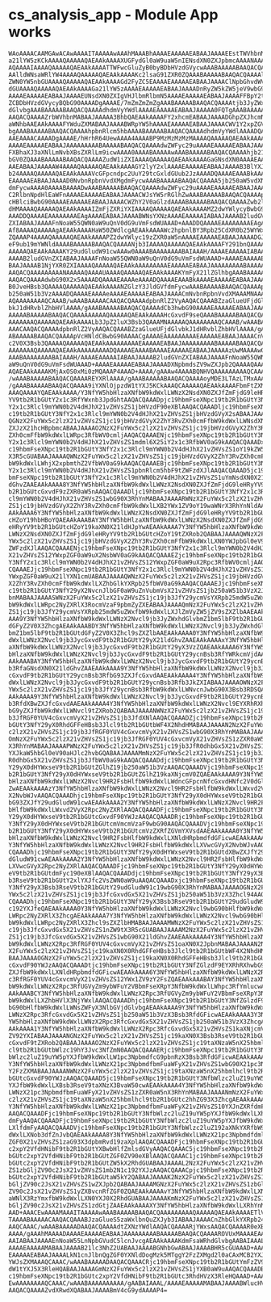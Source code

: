 # cs_analysis_app - Module App works

    WAoAAAACAAMGAwACAwAAAAITAAAAAwAAAhMAAABhAAAAEAAAAAEABAAJAAAAEEstTWVhbnM6
    a21lYW5zKCkAAAAQAAAAAQAEAAkAAAAXUGFydGl0aW9uaW5nIENsdXN0ZXJpbmcAAAANAAAA
    AQAAAAIAAAAQAAAAAQAEAAkAAAATTWFwcGluZyB0byBDbHVzdGVycwAAABAAAAABAAQACQAA
    AAlldWNsaWRlYW4AAAAQAAAAAQAEAAkAAAAKc2lsaG91ZXR0ZQAAABAAAAABAAQACQAAAAly
    ZWN0YW5nbGUAAAAQAAAAAQAEAAkAAAAGd2FyZC5EAAAAEAAAAAEABAAJAAAAClNpbGhvdWV0
    dGUAAAAQAAAAAQAEAAkAAAAGa21lYW5zAAAAEAAAAAEABAAJAAAADnRyZW5kZW5jeV9wbG90
    AAAAEAAAAAEABAAJAAAAEUNsdXN0ZXIgVHJlbmRlbmN5AAAAEAAAAAEABAAJAAAAFFBpY2tl
    ZCBDbHVzdGVycyBQbG90AAAADgAAAAE/7mZmZmZmZgAAABAAAAABAAQACQAAAAtjb3JyZWxh
    dGlvbgAAABAAAAABAAQACQAAAAdhdmVyYWdlAAAAEAAAAAEABAAJAAAAA0FQTgAAABAAAAAG
    AAQACQAAAAZrbWVhbnMABAAJAAAAA3BhbQAEAAkAAAAFY2xhcmEABAAJAAAADGhpZXJhcmNo
    aWNhbAAEAAkAAAAFYWduZXMABAAJAAAABWRpYW5hAAAAEAAAAAEABAAJAAAACWV1Y2xpZGVh
    bgAAABAAAAABAAQACQAAAAhpbnRlcm5hbAAAABAAAAABAAQACQAAAAdhdmVyYWdlAAAADQAA
    AAEAAAACAAAADgAAAAE/hHrhR64UewAAAA4AAAABP9MzMzMzMzMAAAAQAAAAAQAEAAkAAAAA
    AAAAEAAAAAEABAAJAAAAAAAAABAAAAABAAQACQAAAAdwZWFyc29uAAAAEAAAAAEABAAJAAAA
    FXBhaXJ3aXNlLmNvbXBsZXRlLm9icwAAAA0AAAABAAAAAwAAABAAAAABAAQACQAAAAhjb21w
    bGV0ZQAAABAAAAABAAQACQAAAAZudW1iZXIAAAAQAAAAAQAEAAkAAAAGaGNsdXN0AAAAEAAA
    AAEABAAJAAAAAW4AAAAQAAAAAQAEAAkAAAAGY2lyY2xlAAAAEAAAAAEABAAJAAAAB3BlYXJz
    b24AAAAQAAAAAQAEAAkAAAAVcGFpcndpc2UuY29tcGxldGUub2JzAAAADQAAAAEAAABkAAAA
    EAAAAAEABAAJAAAAD0NvbnRpbnVvdXMgdmFycwAAABAAAAABAAQACQAAAA5jb250aW5vdXNf
    dmFycwAAAA0AAAABAAAADwAAABAAAAABAAQACQAAAAdwZWFyc29uAAAAEAAAAAEABAAJAAAA
    C2RlbnNpdHlEaWFnAAAAEAAAAAEABAAJAAAACWJsYW5rRGlhZwAAABAAAAABAAQACQAAAApV
    cHBlciBwbG90AAAAEAAAAAEABAAJAAAACWZhY2V0aGlzdAAAABAAAAABAAQACQAAAAZwb2lu
    dHMAAAAQAAAAAQAEAAkAAAAIZmFjZXRiYXIAAAAQAAAAAQAEAAkAAAAMZ2dwYWlycyBwbG90
    AAADDQAAAAEAAAAAAAAEAgAAAAEABAAJAAAABWNsYXNzAAAAEAAAAAIABAAJAAAAB2ludGVn
    ZXIABAAJAAAAFnNoaW55QWN0aW9uQnV0dG9uVmFsdWUAAAD+AAADDQAAAAEAAAAAAAAEAgAA
    Af8AAAAQAAAAAgAEAAkAAAAHaW50ZWdlcgAEAAkAAAAWc2hpbnlBY3Rpb25CdXR0b25WYWx1
    ZQAAAP4AAAAQAAAAAQAEAAkAAAAPZ2dwYWlyc19zZXR0aW5nAAAAEAAAAAEABAAJAAAADGJv
    eF9ub19mYWNldAAAABAAAAABAAQACQAAAANjb3IAAAAQAAAAAQAEAAkAAAAFY291bnQAAAAQ
    AAAAAQAEAAkAAAAKY29udGludW91cwAAAw0AAAABAAAAAAAABAIAAAH/AAAAEAAAAAIABAAJ
    AAAAB2ludGVnZXIABAAJAAAAFnNoaW55QWN0aW9uQnV0dG9uVmFsdWUAAAD+AAAAEAAAAAEA
    BAAJAAAAB1NjYXR0ZXIAAAAQAAAAAQAEAAkAAAAAAAAAEAAAAAEABAAJAAAAAAAAABAAAAAB
    AAQACQAAAAAAAAANAAAAAQAAAAUAAAAQAAAAAQAEAAkAAAAKYmFyX21lZGlhbgAAABAAAAAB
    AAQACQAAAAdwbG90X2x5AAAADQAAAAEAAAAeAAAADQAAAAEAAABkAAAAEAAAAAEABAAJAAAA
    B0JveHBsb3QAAAAQAAAAAQAEAAkAAAANZGlzY3JldGVfdmFycwAAABAAAAABAAQACQAAAApj
    b250aW51b3VzAAAADQAAAAEAAAAeAAAAEAAAAAEABAAJAAAACmNvbnRpbnVvdXMAAAMNAAAA
    AQAAAAAAAAQCAAAB/wAAABAAAAACAAQACQAAAAdpbnRlZ2VyAAQACQAAABZzaGlueUFjdGlv
    bkJ1dHRvblZhbHVlAAAA/gAAABAAAAABAAQACQAAAAdCb3hwbG90AAAAEAAAAAEABAAJAAAA
    AAAAABAAAAABAAQACQAAAAAAAAAQAAAAAQAEAAkAAAAHcGxvdF9seQAAABAAAAABAAQACQAA
    AAAAAAAQAAAAAQAEAAkAAAALb3JpZ2luX3Bsb3QAAAMNAAAAAQAAAAAAAAQCAAAB/wAAABAA
    AAACAAQACQAAAAdpbnRlZ2VyAAQACQAAABZzaGlueUFjdGlvbkJ1dHRvblZhbHVlAAAA/gAA
    ABAAAAABAAQACQAAAApVcHNldCBwbG90AAAACgAAAAEAAAAAAAAAEAAAAAEABAAJAAAACnVw
    c2V0X3Bsb3QAAAAQAAAAAQAEAAkAAAAAAAAAEAAAAAEABAAJAAAAAAAAABAAAAABAAQACQAA
    AAAAAAAQAAAAAQAEAAkAAAAAAAAADQAAAAEAAAABAAAAEAAAAAEABAAJAAAAAzUwMAAAAw0A
    AAABAAAAAAAABAIAAAH/AAAAEAAAAAIABAAJAAAAB2ludGVnZXIABAAJAAAAFnNoaW55QWN0
    aW9uQnV0dG9uVmFsdWUAAAD+AAAAEAAAAAEABAAJAAAADXNpbmdsZV9wZXJpb2QAAAAQAAAA
    AQAEAAkAAAAKMjAxOS0xMi0zMQAAAP4AAAD+AAAA/gAAAw4AAAABQNHVQAAAAAAAAAQCAAAB
    /wAAABAAAAABAAQACQAAAAREYXRlAAAA/gAAABAAAAABAAQACQAAAAoyMDE3LTAzLTMxAAAA
    /gAAABAAAAABAAQACQAAAA9iYXNlOjpzdW1tYXJ5KCkAAAQCAAAAAQAEAAkAAAAFbmFtZXMA
    AAAQAAAAYQAEAAkAAAA/Y3NfYW5hbHlzaXNfbW9kdWxlLWNzX2NsdXN0ZXJfZmFjdG9leHRy
    YV9tb2R1bGUtY2x1c3RfYWxnb3JpdGhtAAQACQAAADpjc19hbmFseXNpc19tb2R1bGUtY3Nf
    Y2x1c3Rlcl9mYWN0b2V4dHJhX21vZHVsZS1jbHVzdF90eXBlAAQACQAAADljc19hbmFseXNp
    c19tb2R1bGUtY3NfY2x1c3Rlcl9mYWN0b2V4dHJhX21vZHVsZS1jbHVzdGVyX2sABAAJAAAA
    QGNzX2FuYWx5c2lzX21vZHVsZS1jc19jbHVzdGVyX2ZhY3RvZXh0cmFfbW9kdWxlLWNsdXN0
    ZXJzX21hcHBpbmcABAAJAAAAO2NzX2FuYWx5c2lzX21vZHVsZS1jc19jbHVzdGVyX2ZhY3Rv
    ZXh0cmFfbW9kdWxlLWRpc3RfbWV0cmljAAQACQAAAENjc19hbmFseXNpc19tb2R1bGUtY3Nf
    Y2x1c3Rlcl9mYWN0b2V4dHJhX21vZHVsZS1mdml6X25iY2x1c3RfbWV0aG9kAAQACQAAADxj
    c19hbmFseXNpc19tb2R1bGUtY3NfY2x1c3Rlcl9mYWN0b2V4dHJhX21vZHVsZS1oY19kZW5k
    X3R5cGUABAAJAAAAQWNzX2FuYWx5c2lzX21vZHVsZS1jc19jbHVzdGVyX2ZhY3RvZXh0cmFf
    bW9kdWxlLWhjX2xpbmthZ2VfbWV0aG9kAAQACQAAAEBjc19hbmFseXNpc19tb2R1bGUtY3Nf
    Y2x1c3Rlcl9mYWN0b2V4dHJhX21vZHVsZS1pbnRlcm5hbF9tZWFzdXJlAAQACQAAAD5jc19h
    bmFseXNpc19tb2R1bGUtY3NfY2x1c3Rlcl9mYWN0b2V4dHJhX21vZHVsZS1uYmNsdXN0X21l
    dGhvZAAEAAkAAAA8Y3NfYW5hbHlzaXNfbW9kdWxlLWNzX2NsdXN0ZXJfZmFjdG9leHRyYV9t
    b2R1bGUtcGxvdF9zZXR0aW5nAAQACQAAADljc19hbmFseXNpc19tb2R1bGUtY3NfY2x1c3Rl
    cl9mYWN0b2V4dHJhX21vZHVsZS1wbG90X3RhYnMABAAJAAAARWNzX2FuYWx5c2lzX21vZHVs
    ZS1jc19jbHVzdGVyX2ZhY3RvZXh0cmFfbW9kdWxlLXB2YWx1ZV9oY19waWNrX3RhYnNldAAE
    AAkAAAA6Y3NfYW5hbHlzaXNfbW9kdWxlLWNzX2NsdXN0ZXJfZmFjdG9leHRyYV9tb2R1bGUt
    cHZoY19hbHBoYQAEAAkAAABAY3NfYW5hbHlzaXNfbW9kdWxlLWNzX2NsdXN0ZXJfZmFjdG9l
    eHRyYV9tb2R1bGUtcHZoY19kaXN0X21ldHJpYwAEAAkAAAA7Y3NfYW5hbHlzaXNfbW9kdWxl
    LWNzX2NsdXN0ZXJfZmFjdG9leHRyYV9tb2R1bGUtcHZoY19tZXRob2QABAAJAAAAQWNzX2Fu
    YWx5c2lzX21vZHVsZS1jc19jbHVzdGVyX2ZhY3RvZXh0cmFfbW9kdWxlLXN0YWJpbGl0eV9t
    ZWFzdXJlAAQACQAAAENjc19hbmFseXNpc19tb2R1bGUtY3NfY2x1c3Rlcl9mYWN0b2V4dHJh
    X21vZHVsZS12YWxpZGF0aW9uX2NsbWV0aG9kAAQACQAAAEZjc19hbmFseXNpc19tb2R1bGUt
    Y3NfY2x1c3Rlcl9mYWN0b2V4dHJhX21vZHVsZS12YWxpZGF0aW9uX2Rpc3RfbWV0cmljAAQA
    CQAAAEJjc19hbmFseXNpc19tb2R1bGUtY3NfY2x1c3Rlcl9mYWN0b2V4dHJhX21vZHVsZS12
    YWxpZGF0aW9uX21lYXN1cmUABAAJAAAAQWNzX2FuYWx5c2lzX21vZHVsZS1jc19jbHVzdGVy
    X2ZhY3RvZXh0cmFfbW9kdWxlLXZhbGlkYXRpb25fbWV0aG9kAAQACQAAAEJjc19hbmFseXNp
    c19tb2R1bGUtY3NfY29yX2NvcnJlbGF0aW9uZnVubmVsX21vZHVsZS1jb250aW51b3VzX2Jp
    bnMABAAJAAAASWNzX2FuYWx5c2lzX21vZHVsZS1jc19jb3JfY29ycmVsYXRpb25mdW5uZWxf
    bW9kdWxlLWRpc2NyZXRlX3RocmVzaF9pbmZyZXEABAAJAAAAQmNzX2FuYWx5c2lzX21vZHVs
    ZS1jc19jb3JfY29ycmVsYXRpb25mdW5uZWxfbW9kdWxlLXJlZmVyZW5jZV9sZXZlbAAEAAkA
    AAA9Y3NfYW5hbHlzaXNfbW9kdWxlLWNzX2Nvcl9jb3JyZWxhdGlvbmZ1bm5lbF9tb2R1bGUt
    dGFyZ2V0X3ZhcgAEAAkAAABDY3NfYW5hbHlzaXNfbW9kdWxlLWNzX2Nvcl9jb3JyZWxhdGlv
    bmZ1bm5lbF9tb2R1bGUtdGFyZ2V0X3Zhcl9sZXZlbAAEAAkAAAA0Y3NfYW5hbHlzaXNfbW9k
    dWxlLWNzX2Nvcl9jb3JycGxvdF9tb2R1bGUtY29yX21ldGhvZAAEAAkAAAAxY3NfYW5hbHlz
    aXNfbW9kdWxlLWNzX2Nvcl9jb3JycGxvdF9tb2R1bGUtY29yX3VzZQAEAAkAAAA6Y3NfYW5h
    bHlzaXNfbW9kdWxlLWNzX2Nvcl9jb3JycGxvdF9tb2R1bGUtY29ycnBsb3RfYWRkcmVjdAAE
    AAkAAABAY3NfYW5hbHlzaXNfbW9kdWxlLWNzX2Nvcl9jb3JycGxvdF9tb2R1bGUtY29ycnBs
    b3RfaGNsdXN0X21ldGhvZAAEAAkAAAA9Y3NfYW5hbHlzaXNfbW9kdWxlLWNzX2Nvcl9jb3Jy
    cGxvdF9tb2R1bGUtY29ycnBsb3RfbG93ZXJfcGxvdAAEAAkAAAA4Y3NfYW5hbHlzaXNfbW9k
    dWxlLWNzX2Nvcl9jb3JycGxvdF9tb2R1bGUtY29ycnBsb3Rfb3JkZXIABAAJAAAAOWNzX2Fu
    YWx5c2lzX21vZHVsZS1jc19jb3JfY29ycnBsb3RfbW9kdWxlLWNvcnJwbG90X3Bsb3RDSQAE
    AAkAAAA9Y3NfYW5hbHlzaXNfbW9kdWxlLWNzX2Nvcl9jb3JycGxvdF9tb2R1bGUtY29ycnBs
    b3RfdXBwZXJfcGxvdAAEAAkAAAA4Y3NfYW5hbHlzaXNfbW9kdWxlLWNzX2Nvcl9EYXRhRXhw
    bG9yZXJfbW9kdWxlLWNvcl9tZXRob2QABAAJAAAANWNzX2FuYWx5c2lzX21vZHVsZS1jc19j
    b3JfRGF0YUV4cGxvcmVyX21vZHVsZS1jb3JfdXNlAAQACQAAADZjc19hbmFseXNpc19tb2R1
    bGUtY3NfY29yX0RhdGFFeHBsb3Jlcl9tb2R1bGUtbWF4X2NhdHMABAAJAAAAN2NzX2FuYWx5
    c2lzX21vZHVsZS1jc19jb3JfRGF0YUV4cGxvcmVyX21vZHVsZS1wbG90X3RhYnMABAAJAAAA
    OmNzX2FuYWx5c2lzX21vZHVsZS1jc19jb3JfRGF0YUV4cGxvcmVyX21vZHVsZS1zZXR0aW5n
    X3RhYnMABAAJAAAAPWNzX2FuYWx5c2lzX21vZHVsZS1jc19jb3JfR0dhbGx5X21vZHVsZS1j
    YXJkaW5hbGl0eV90aHJlc2hvbGQABAAJAAAAMmNzX2FuYWx5c2lzX21vZHVsZS1jc19jb3Jf
    R0dhbGx5X21vZHVsZS1jb3JfbWV0aG9kAAQACQAAADdjc19hbmFseXNpc19tb2R1bGUtY3Nf
    Y29yX0dHYWxseV9tb2R1bGUtZGlhZ19jb250aW51b3VzAAQACQAAADVjc19hbmFseXNpc19t
    b2R1bGUtY3NfY29yX0dHYWxseV9tb2R1bGUtZGlhZ19kaXNjcmV0ZQAEAAkAAAA9Y3NfYW5h
    bHlzaXNfbW9kdWxlLWNzX2Nvcl9HR2FsbHlfbW9kdWxlLWdncGFpcnNfcGxvdHNfc2V0dGlu
    ZwAEAAkAAAAzY3NfYW5hbHlzaXNfbW9kdWxlLWNzX2Nvcl9HR2FsbHlfbW9kdWxlLWxvd2Vy
    X2NvbWJvAAQACQAAADhjc19hbmFseXNpc19tb2R1bGUtY3NfY29yX0dHYWxseV9tb2R1bGUt
    bG93ZXJfY29udGludW91cwAEAAkAAAA2Y3NfYW5hbHlzaXNfbW9kdWxlLWNzX2Nvcl9HR2Fs
    bHlfbW9kdWxlLWxvd2VyX2Rpc2NyZXRlAAQACQAAADFjc19hbmFseXNpc19tb2R1bGUtY3Nf
    Y29yX0dHYWxseV9tb2R1bGUtcGxvdF90YWJzAAQACQAAADRjc19hbmFseXNpc19tb2R1bGUt
    Y3NfY29yX0dHYWxseV9tb2R1bGUtcmVmcmVzaF9wbG90AAQACQAAADVjc19hbmFseXNpc19t
    b2R1bGUtY3NfY29yX0dHYWxseV9tb2R1bGUtcmVzZXRfZGVmYXVsdAAEAAkAAAA0Y3NfYW5h
    bHlzaXNfbW9kdWxlLWNzX2Nvcl9HR2FsbHlfbW9kdWxlLXNldHRpbmdfdGFicwAEAAkAAAAz
    Y3NfYW5hbHlzaXNfbW9kdWxlLWNzX2Nvcl9HR2FsbHlfbW9kdWxlLXVwcGVyX2NvbWJvAAQA
    CQAAADhjc19hbmFseXNpc19tb2R1bGUtY3NfY29yX0dHYWxseV9tb2R1bGUtdXBwZXJfY29u
    dGludW91cwAEAAkAAAA2Y3NfYW5hbHlzaXNfbW9kdWxlLWNzX2Nvcl9HR2FsbHlfbW9kdWxl
    LXVwcGVyX2Rpc2NyZXRlAAQACQAAADFjc19hbmFseXNpc19tb2R1bGUtY3NfY29yX0dHYWxs
    eV9tb2R1bGUtdmFyc190eXBlAAQACQAAADdjc19hbmFseXNpc19tb2R1bGUtY3NfY29yX3Bs
    b3RseV9tb2R1bGUtY2xlYXJfc2VsZWN0aW9uAAQACQAAADxjc19hbmFseXNpc19tb2R1bGUt
    Y3NfY29yX3Bsb3RseV9tb2R1bGUtY29udGludW91c19wbG90X3RhYnMABAAJAAAAOGNzX2Fu
    YWx5c2lzX21vZHVsZS1jc19jb3JfcGxvdGx5X21vZHVsZS1jb250aW51b3VzX3Zhcl94AAQA
    CQAAADhjc19hbmFseXNpc19tb2R1bGUtY3NfY29yX3Bsb3RseV9tb2R1bGUtY29udGludW91
    c192YXJfeQAEAAkAAAA0Y3NfYW5hbHlzaXNfbW9kdWxlLWNzX2Nvcl9wbG90bHlfbW9kdWxl
    LWRpc2NyZXRlX3ZhcgAEAAkAAAA7Y3NfYW5hbHlzaXNfbW9kdWxlLWNzX2Nvcl9wbG90bHlf
    bW9kdWxlLWRpc2NyZXRlX3Zhcl9sZXZlbHMABAAJAAAAMWNzX2FuYWx5c2lzX21vZHVsZS1j
    c19jb3JfcGxvdGx5X21vZHVsZS1nZW9tX3R5cGUABAAJAAAAM2NzX2FuYWx5c2lzX21vZHVs
    ZS1jc19jb3JfcGxvdGx5X21vZHVsZS1wbG90X21ldGhvZAAEAAkAAAA4Y3NfYW5hbHlzaXNf
    bW9kdWxlLWNzX2Rpc3RfRGF0YUV4cGxvcmVyX21vZHVsZS1oaXN0X2JpbnMABAAJAAAAN2Nz
    X2FuYWx5c2lzX21vZHVsZS1jc19kaXN0X0RhdGFFeHBsb3Jlcl9tb2R1bGUtbWF4X2NhdHMA
    BAAJAAAAOGNzX2FuYWx5c2lzX21vZHVsZS1jc19kaXN0X0RhdGFFeHBsb3Jlcl9tb2R1bGUt
    cGxvdF90YWJzAAQACQAAADtjc19hbmFseXNpc19tb2R1bGUtY3NfZGlzdF9EYXRhRXhwbG9y
    ZXJfbW9kdWxlLXNldHRpbmdfdGFicwAEAAkAAAA6Y3NfYW5hbHlzaXNfbW9kdWxlLWNzX2Rp
    c3RfRGF0YUV4cGxvcmVyX21vZHVsZS12YWx1ZV9zY2FsZQAEAAkAAABAY3NfYW5hbHlzaXNf
    bW9kdWxlLWNzX2Rpc3RfUGVyZm9ybWFuY2VBbmFseXRpY3NfbW9kdWxlLWhpc3RfYmlucwAE
    AAkAAABCY3NfYW5hbHlzaXNfbW9kdWxlLWNzX2Rpc3RfUGVyZm9ybWFuY2VBbmFseXRpY3Nf
    bW9kdWxlLXZhbHVlX3NjYWxlAAQACQAAADhjc19hbmFseXNpc19tb2R1bGUtY3NfZGlzdF9w
    bG90bHlfbW9kdWxlLWNsZWFyX3NlbGVjdGlvbgAEAAkAAAA9Y3NfYW5hbHlzaXNfbW9kdWxl
    LWNzX2Rpc3RfcGxvdGx5X21vZHVsZS1jb250aW51b3VzX3Bsb3RfdGFicwAEAAkAAAA3Y3Nf
    YW5hbHlzaXNfbW9kdWxlLWNzX2Rpc3RfcGxvdGx5X21vZHVsZS1jb250aW51b3VzX3ZhcgAE
    AAkAAAA1Y3NfYW5hbHlzaXNfbW9kdWxlLWNzX2Rpc3RfcGxvdGx5X21vZHVsZS1kaXNjcmV0
    ZV92YXIABAAJAAAANGNzX2FuYWx5c2lzX21vZHVsZS1jc19kaXN0X3Bsb3RseV9tb2R1bGUt
    cGxvdF9tZXRob2QABAAJAAAAO2NzX2FuYWx5c2lzX21vZHVsZS1jc19taXNzaW5nX25hbmlh
    cl9tb2R1bGUtbWlzc19hY3Jvc3NfZmN0AAQACQAAAERjc19hbmFseXNpc19tb2R1bGUtY3Nf
    bWlzc2luZ19uYW5pYXJfbW9kdWxlLW1pc3NpbmdfcG9pbnRzX3Bsb3RfdGFicwAEAAkAAAA7
    Y3NfYW5hbHlzaXNfbW9kdWxlLWNzX21pc3NpbmdfbmFuaWFyX21vZHVsZS1wbG90X21pc3Nf
    Y2FzZXMABAAJAAAANWNzX2FuYWx5c2lzX21vZHVsZS1jc19taXNzaW5nX25hbmlhcl9tb2R1
    bGUtcGxvdF90YWJzAAQACQAAAD5jc19hbmFseXNpc19tb2R1bGUtY3NfbWlzc2luZ19uYW5p
    YXJfbW9kdWxlLXBsb3RseV9taXNzX3BvaW50cwAEAAkAAAA4Y3NfYW5hbHlzaXNfbW9kdWxl
    LWNzX21pc3NpbmdfbmFuaWFyX21vZHVsZS1zZXR0aW5nX3RhYnMABAAJAAAANmNzX2FuYWx5
    c2lzX21vZHVsZS1jc19taXNzaW5nX25hbmlhcl9tb2R1bGUtc2hhZG93X3ZhcgAEAAkAAAA2
    Y3NfYW5hbHlzaXNfbW9kdWxlLWNzX21pc3NpbmdfbmFuaWFyX21vZHVsZS10YXJnZXRfdmFy
    AAQACQAAADFjc19hbmFseXNpc19tb2R1bGUtY3NfbWlzc2luZ19uYW5pYXJfbW9kdWxlLXhf
    dmFyAAQACQAAADFjc19hbmFseXNpc19tb2R1bGUtY3NfbWlzc2luZ19uYW5pYXJfbW9kdWxl
    LXlfdmFyAAQACQAAADVjc19hbmFseXNpc19tb2R1bGUtY3NfbWlzc2luZ192aXNkYXRfbW9k
    dWxlLXNob3dfZnJvbQAEAAkAAAA8Y3NfYW5hbHlzaXNfbW9kdWxlLWNzX21pc3Npbmdfdmlz
    ZGF0X21vZHVsZS1zaG93X3dpbmRvd19zaXplAAQACQAAADFjc19hbmFseXNpc19tb2R1bGUt
    c2xpY2VfdHNibF9tb2R1bGUtYXBwbHlfZmlsdGVyAAQACQAAAC5jc19hbmFseXNpc19tb2R1
    bGUtc2xpY2VfdHNibF9tb2R1bGUtZGF0ZV90eXBlAAQACQAAAC1jc19hbmFseXNpc19tb2R1
    bGUtc2xpY2VfdHNibF9tb2R1bGUtZW5kX2RhdGUABAAJAAAAL2NzX2FuYWx5c2lzX21vZHVs
    ZS1zbGljZV90c2JsX21vZHVsZS1mb2N1c192YXJzAAQACQAAACpjc19hbmFseXNpc19tb2R1
    bGUtc2xpY2VfdHNibF9tb2R1bGUtaW5kY2QABAAJAAAAK2NzX2FuYWx5c2lzX21vZHVsZS1z
    bGljZV90c2JsX21vZHVsZS1wZXJpb2QABAAJAAAAMGNzX2FuYWx5c2lzX21vZHVsZS1zbGlj
    ZV90c2JsX21vZHVsZS1yZXBvcnRfZGF0ZQAEAAkAAAAvY3NfYW5hbHlzaXNfbW9kdWxlLXNs
    aWNlX3RzYmxfbW9kdWxlLXN0YXJ0X2RhdGUABAAJAAAAKmNzX2FuYWx5c2lzX21vZHVsZS1z
    bGljZV90c2JsX21vZHVsZS1zdGtjZAAEAAkAAAAXY3NfYW5hbHlzaXNfbW9kdWxlLXRhYnMA
    AAD+AAACEwAAAAMAAAITAAAAAwAAABAAAAABAAQACQAAAAAAAAAQAAAAAQAEAAkAAAAETlVM
    TAAAABAAAAACAAQACQAAABJzaGlueS5zaWxlbnQuZXJyb3IABAAJAAAACnZhbGlkYXRpb24A
    AAQCAAAC/wAAABAAAAADAAQACQAAAAdtZXNzYWdlAAQACQAAAARjYWxsAAQACQAAAAR0eXBl
    AAAA/gAAAhMAAAADAAAAEAAAAAEABAAJAAAAAAAAABAAAAABAAQACQAAAAROVUxMAAAAEAAA
    AAIABAAJAAAAEnNoaW55LnNpbGVudC5lcnJvcgAEAAkAAAAKdmFsaWRhdGlvbgAABAIAAAL/
    AAAAEAAAAAMABAAJAAAAB21lc3NhZ2UABAAJAAAABGNhbGwABAAJAAAABHR5cGUAAAD+AAAA
    EAAAAAEABAAJAAAALkN1cnJlbnQgZGF0YXNldDogMzk5MTggY2FzZXMgd2l0aCAxMCB2YXJp
    YWJsZXMAAAQCAAAC/wAAABAAAAADAAQACQAAACRjc19hbmFseXNpc19tb2R1bGUtYmFzZV9z
    dW1tYXJ5X3RleHQABAAJAAAAGmNzX2FuYWx5c2lzX21vZHVsZS1jYXB0aW9uAAQACQAAADBj
    c19hbmFseXNpc19tb2R1bGUtc2xpY2VfdHNibF9tb2R1bGUtc3RhdHVzX3RleHQAAAD+AAAC
    EwAAAAAAAAQCAAAC/wAAABAAAAAAAAAA/gAABAIAAAL/AAAAEAAAAAMABAAJAAAABWlucHV0
    AAQACQAAAAZvdXRwdXQABAAJAAAABmV4cG9ydAAAAP4=

